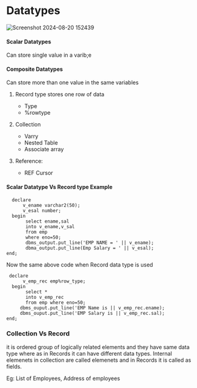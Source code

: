 # Datatypes

![Screenshot 2024-08-20 152439](https://github.com/user-attachments/assets/bf50e8d6-e7f1-4016-82d1-5a976c964053)

#### Scalar Datatypes
 Can store single value in a varib;e

#### Composite Datatypes
Can store more than one value in the same  variables
  1. Record type
       stores one row of data

        - Type
        - %rowtype
      
  2. Collection
     
       - Varry
       - Nested Table
       - Associate array
 4. Reference:
    
       - REF Cursor

#### Scalar Datatype Vs Record type Example

```plsql
  declare
      v_ename varchar2(50);
      v_esal number;
  begin
       select ename,sal
       into v_ename,v_sal
       from emp
       where eno=50;
       dbms_output.put_line('EMP NAME = ' || v_ename);
       dbma_output.put_line(Emp Salary = ' || v_esal);
end;
```

Now the same above code when Record data type is used

```plsql
 declare
      v_emp_rec emp%row_type;
  begin
       select *
       into v_emp_rec
       from emp where eno=50;
     dbms_ouput.put_line('EMP Name is || v_emp_rec.ename);
     dbms_ouput.put_line('EMP Salary is || v_emp_rec.sal);
end;
```

### Collection Vs Record

it is ordered group of logically related elements and they have same data type where as in Records it can have different data types.
Internal elemenets in collection are called elemenets and in Records it is called as fields.

Eg: List of Employees, Address of employees



     
